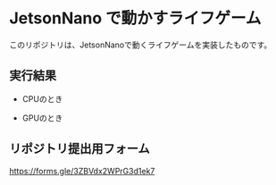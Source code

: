 # JetsonNano で動かすライフゲーム

このリポジトリは、JetsonNanoで動くライフゲームを実装したものです。

## 実行結果

- CPUのとき

- GPUのとき

## リポジトリ提出用フォーム

https://forms.gle/3ZBVdx2WPrG3d1ek7
